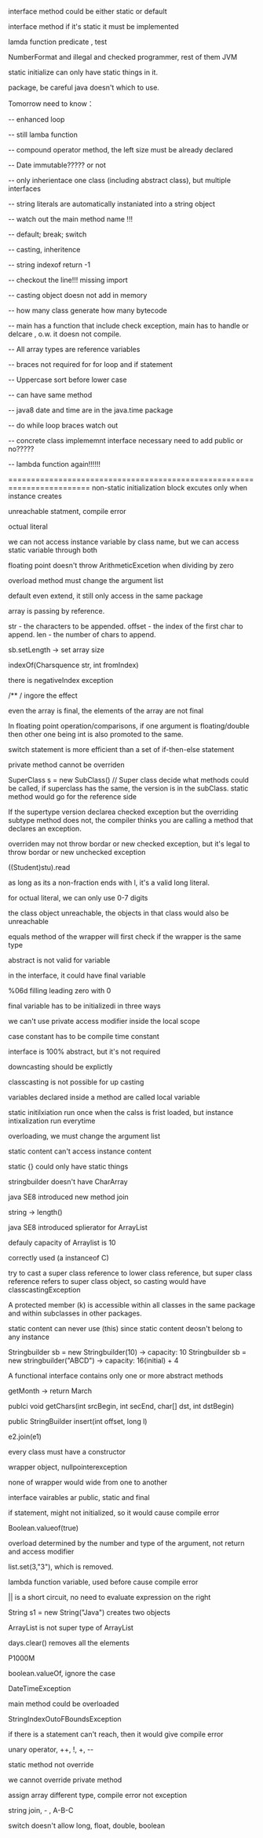 interface method could be either static or default

interface method if it's static it must be implemented

lamda function predicate , test 

NumberFormat and illegal and checked programmer, rest of them JVM

static initialize can only have static things in it.

package, be careful java doesn't which to use.


Tomorrow need to know：

-- enhanced loop

-- still lamba function

-- compound operator method, the left size must be already declared

-- Date immutable????? or not

-- only inherientace one class (including abstract class), but multiple interfaces

-- string literals are automatically instaniated into a string object

-- watch out the main method name !!!

-- default; break; switch

-- casting, inheritence

-- string indexof return -1 

-- checkout the line!!! missing import

-- casting object doesn not add in memory

-- how many class generate how many bytecode

-- main has a function that include check exception, main has to handle or delcare , o.w. it doesn not compile.

-- All array types are reference
 variables

-- braces not required for for loop and if statement

-- Uppercase sort before lower case

-- can have same method 

-- java8 date and time are in the java.time package

-- do while loop braces watch out

-- concrete class implememnt interface necessary need to add public or no?????

-- lambda function again!!!!!!


========================================================================
non-static initialization block excutes only when instance creates

unreachable statment, compile error

octual literal

we can not access instance variable by class name, but we can access static variable through both

floating point doesn't throw ArithmeticExcetion when dividing by zero

overload method must change the argument list

default even extend, it still only access in the same package

array is passing by reference.

str - the characters to be appended.
offset - the index of the first char to append.
len - the number of chars to append.

sb.setLength -> set array size

indexOf(Charsquence str, int fromIndex)

there is negativeIndex exception

/**   / ingore the effect

even the array is final, the elements of the array are not final

In floating point operation/comparisons, if one argument is floating/double then other one being int is also promoted to the same.

switch statement is more efficient than a set of if-then-else statement

private method cannot be overriden

SuperClass s = new SubClass() // Super class decide what methods could be called, if superclass has the same, the version is in the subClass. static method would go for the reference side

If the supertype version declarea checked exception but the overriding subtype method does not, the compiler thinks you are calling a method that declares an exception.

overriden may not throw bordar or new checked exception, but it's legal to throw bordar or new unchecked exception

((Student)stu).read

as long as its a non-fraction ends with l, it's a valid long literal.

for octual literal, we can only use 0-7 digits

the class object unreachable, the objects in that class would also be unreachable

equals method of the wrapper will first check if the wrapper is the same type

abstract is not valid for variable

in the interface, it could have final variable

%06d filling leading zero with 0

final variable has to be initializedi in three ways

we can't use private access modifier inside the local scope

case constant has to be compile time constant

interface is 100% abstract, but it's not required

downcasting should be explictly

classcasting is not possible for up casting

variables declared inside a method are called local variable

static initilxiation run once when the calss is frist loaded, but instance intixalization run everytime

overloading, we must change the argument list 

static content can't access instance content

static {} could only have static things

stringbuilder doesn't have CharArray

java SE8 introduced new method join

string -> length()

java SE8 introduced splierator for ArrayList

defauly capacity of Arraylist is 10

correctly used (a instanceof C)

try to cast a super class reference to lower class reference, but super class reference refers to super class object, so casting would have classcastingException

A protected member (k) is accessible within all classes in the same package and within subclasses in other packages.

static content can never use (this) since static content deosn't belong to any instance 

Stringbuilder sb = new Stringbuilder(10) -> capacity: 10
Stringbuilder sb = new stringbuilder("ABCD") -> capacity: 16(initial) + 4

A functional interface contains only one or more abstract methods

getMonth -> return March

publci void getChars(int srcBegin, int secEnd, char[] dst, int dstBegin)

public StringBuilder insert(int offset, long l)

e2.join(e1)

every class must have a constructor

wrapper object, nullpointerexception

none of wrapper would wide from one to another

interface vairables ar public, static and final

if statement, might not initialized, so it would cause compile error

Boolean.valueof(true)

overload determined by the number and type of the argument, not return and access modifier

list.set(3,"3"), which is removed.

lambda function variable, used before cause compile error

|| is a short circuit, no need to evaluate expression on the right

String s1 = new String("Java")  creates two objects

ArrayList<Animal> is not super type of ArrayList<Dog>

days.clear() removes all the elements

P1000M

boolean.valueOf, ignore the case

DateTimeException

main method could be overloaded

StringIndexOutoFBoundsException

if there is a statement can't reach, then it would give compile error

unary operator, ++, !, +, --

static method not override

we cannot override private method

assign array different type, compile error not exception

string join, - , A-B-C

switch doesn't allow long, float, double, boolean